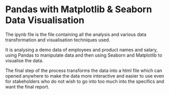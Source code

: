 # Pandas with Matplotlib & Seaborn Data Visualisation

The ipynb file is the file containing all the analysis and various data transformation and visualisation techniques used.

It is analysing a demo data of employees and product names and salary, using Pandas to manipulate data and then using Seaborn and Matplotlib to visualise the data.

The final step of the process transforms the data into a html file which can opened anywhere to make the data more interactive and easier to use even for stakeholders who do not wish to go into too much into the specifics and want the final report.
